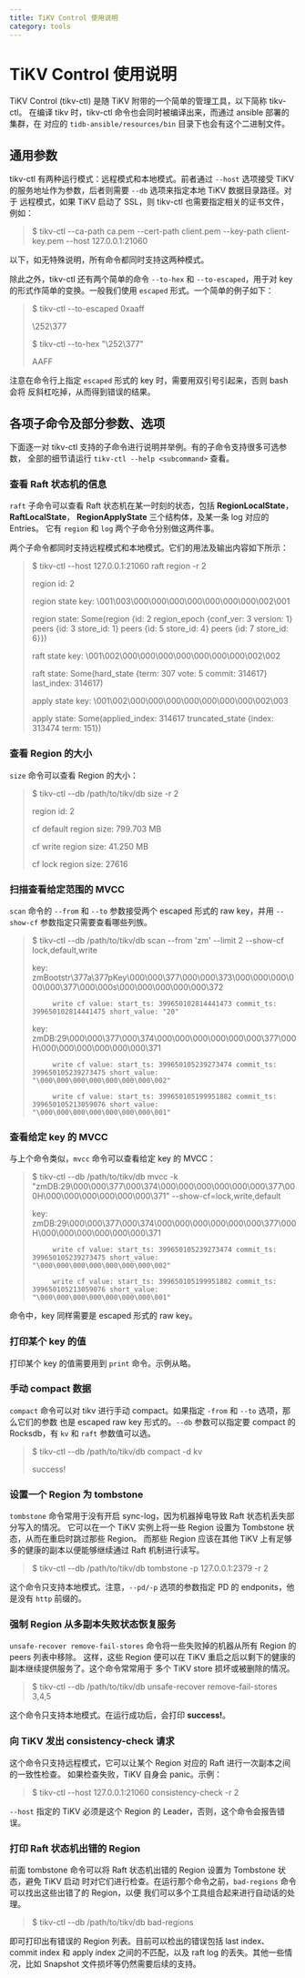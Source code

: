 ```yaml
---
title: TiKV Control 使用说明
category: tools
---
```


# TiKV Control 使用说明

TiKV Control (tikv-ctl) 是随 TiKV 附带的一个简单的管理工具，以下简称 tikv-ctl。
在编译 tikv 时，tikv-ctl 命令也会同时被编译出来，而通过 ansible 部署的集群，在
对应的 `tidb-ansible/resources/bin` 目录下也会有这个二进制文件。

## 通用参数

tikv-ctl 有两种运行模式：远程模式和本地模式。前者通过 `--host` 选项接受 TiKV
的服务地址作为参数，后者则需要 `--db` 选项来指定本地 TiKV 数据目录路径。对于
远程模式，如果 TiKV 启动了 SSL，则 tikv-ctl 也需要指定相关的证书文件，例如：

> $ tikv-ctl --ca-path ca.pem --cert-path client.pem --key-path client-key.pem --host 127.0.0.1:21060 <subcommands>

以下，如无特殊说明，所有命令都同时支持这两种模式。

除此之外，tikv-ctl 还有两个简单的命令 `--to-hex` 和 `--to-escaped`，用于对 key
的形式作简单的变换。一般我们使用 `escaped` 形式。一个简单的例子如下：

> $ tikv-ctl --to-escaped 0xaaff
>
> \252\377
>
> $ tikv-ctl --to-hex "\252\377"
>
> AAFF

注意在命令行上指定 `escaped` 形式的 key 时，需要用双引号引起来，否则 bash 会将
反斜杠吃掉，从而得到错误的结果。

## 各项子命令及部分参数、选项

下面逐一对 tikv-ctl 支持的子命令进行说明并举例。有的子命令支持很多可选参数，
全部的细节请运行 `tikv-ctl --help <subcommand>` 查看。

### 查看 Raft 状态机的信息
`raft` 子命令可以查看 Raft 状态机在某一时刻的状态，包括 **RegionLocalState**，
**RaftLocalState**， **RegionApplyState** 三个结构体，及某一条 log 对应的 Entries。
它有 `region` 和 `log` 两个子命令分别做这两件事。

两个子命令都同时支持远程模式和本地模式。它们的用法及输出内容如下所示：

> $ tikv-ctl --host 127.0.0.1:21060 raft region -r 2
>
> region id: 2
>
> region state key: \001\003\000\000\000\000\000\000\000\002\001
>
> region state: Some(region {id: 2 region_epoch {conf_ver: 3 version: 1} peers {id: 3 store_id: 1} peers {id: 5 store_id: 4} peers {id: 7 store_id: 6}})
>
> raft state key: \001\002\000\000\000\000\000\000\000\002\002
>
> raft state: Some(hard_state {term: 307 vote: 5 commit: 314617} last_index: 314617)
>
> apply state key: \001\002\000\000\000\000\000\000\000\002\003
>
> apply state: Some(applied_index: 314617 truncated_state {index: 313474 term: 151})

### 查看 Region 的大小
`size` 命令可以查看 Region 的大小：

> $ tikv-ctl --db /path/to/tikv/db size -r 2
>
> region id: 2
>
> cf default region size: 799.703 MB
>
> cf write region size: 41.250 MB
>
> cf lock region size: 27616

### 扫描查看给定范围的 MVCC
`scan` 命令的 `--from` 和 `--to` 参数接受两个 escaped 形式的 raw key，并用
`--show-cf` 参数指定只需要查看哪些列族。

> $ tikv-ctl --db /path/to/tikv/db scan --from 'zm' --limit 2 --show-cf lock,default,write
>
> key: zmBootstr\377a\377pKey\000\000\377\000\000\373\000\000\000\000\000\377\000\000s\000\000\000\000\000\372
>
>          write cf value: start_ts: 399650102814441473 commit_ts: 399650102814441475 short_value: "20"
>
> key: zmDB:29\000\000\377\000\374\000\000\000\000\000\000\377\000H\000\000\000\000\000\000\371
>
>          write cf value: start_ts: 399650105239273474 commit_ts: 399650105239273475 short_value: "\000\000\000\000\000\000\000\002"
>
>          write cf value: start_ts: 399650105199951882 commit_ts: 399650105213059076 short_value: "\000\000\000\000\000\000\000\001"

### 查看给定 key 的 MVCC
与上个命令类似，`mvcc` 命令可以查看给定 key 的 MVCC：

> $ tikv-ctl --db /path/to/tikv/db mvcc -k "zmDB:29\000\000\377\000\374\000\000\000\000\000\000\377\000H\000\000\000\000\000\000\371" --show-cf=lock,write,default
>
> key: zmDB:29\000\000\377\000\374\000\000\000\000\000\000\377\000H\000\000\000\000\000\000\371
>
>          write cf value: start_ts: 399650105239273474 commit_ts: 399650105239273475 short_value: "\000\000\000\000\000\000\000\002"
>
>          write cf value: start_ts: 399650105199951882 commit_ts: 399650105213059076 short_value: "\000\000\000\000\000\000\000\001"

命令中，key 同样需要是 escaped 形式的 raw key。

### 打印某个 key 的值
打印某个 key 的值需要用到 `print` 命令。示例从略。

### 手动 compact 数据
`compact` 命令可以对 tikv 进行手动 compact。如果指定 `-from` 和 `--to` 选项，那么它们的参数
也是 escaped raw key 形式的。`--db` 参数可以指定要 compact 的 Rocksdb，有 `kv` 和 `raft`
参数值可以选。

> $ tikv-ctl --db /path/to/tikv/db compact -d kv
>
> success!

### 设置一个 Region 为 tombstone
`tombstone` 命令常用于没有开启 sync-log，因为机器掉电导致 Raft 状态机丢失部分写入的情况。
它可以在一个 TiKV 实例上将一些 Region 设置为 Tombstone 状态，从而在重启时跳过那些 Region。
而那些 Region 应该在其他 TiKV 上有足够多的健康的副本以便能够继续通过 Raft 机制进行读写。

> $ tikv-ctl --db /path/to/tikv/db tombstone -p 127.0.0.1:2379 -r 2

这个命令只支持本地模式。注意，`--pd/-p` 选项的参数指定 PD 的 endponits，他是没有 `http` 前缀的。

### 强制 Region 从多副本失败状态恢复服务
`unsafe-recover remove-fail-stores` 命令将一些失败掉的机器从所有 Region 的 peers 列表中移除。
这样，这些 Region 便可以在 TiKV 重启之后以剩下的健康的副本继续提供服务了。这个命令常常用于
多个 TiKV store 损坏或被删除的情况。

> $ tikv-ctl --db /path/to/tikv/db unsafe-recover remove-fail-stores 3,4,5

这个命令只支持本地模式。在运行成功后，会打印 **success!**。

### 向 TiKV 发出 consistency-check 请求
这个命令只支持远程模式，它可以让某个 Region 对应的 Raft 进行一次副本之间的一致性检查。
如果检查失败，TiKV 自身会 panic。示例：

> $ tikv-ctl --host 127.0.0.1:21060 consistency-check -r 2

`--host` 指定的 TiKV 必须是这个 Region 的 Leader，否则，这个命令会报告错误。

### 打印 Raft 状态机出错的 Region
前面 tombstone 命令可以将 Raft 状态机出错的 Region 设置为 Tombstone 状态，避免 TiKV 启动
时对它们进行检查。在运行那个命令之前，`bad-regions` 命令可以找出这些出错了的 Region，以便
我们可以多个工具组合起来进行自动话的处理。

> $ tikv-ctl --db /path/to/tikv/db bad-regions

即可打印出有错误的 Region 列表。目前可以检出的错误包括 last index、commit index 和 apply index
之间的不匹配，以及 raft log 的丢失。其他一些情况，比如 Snapshot 文件损坏等仍然需要后续的支持。
